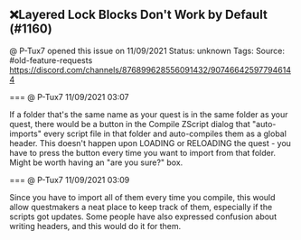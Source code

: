 ## ❌Layered Lock Blocks Don't Work by Default (#1160)
@ P-Tux7 opened this issue on 11/09/2021
Status: unknown
Tags: 
Source: #old-feature-requests https://discord.com/channels/876899628556091432/907466425977946144


=== @ P-Tux7 11/09/2021 03:07

If a folder that's the same name as your quest is in the same folder as your quest, there would be a button in the Compile ZScript dialog that "auto-imports" every script file in that folder and auto-compiles them as a global header. This doesn't happen upon LOADING or RELOADING the quest - you have to press the button every time you want to import from that folder. Might be worth having an "are you sure?" box.

=== @ P-Tux7 11/09/2021 03:09

Since you have to import all of them every time you compile, this would allow questmakers a neat place to keep track of them, especially if the scripts got updates. Some people have also expressed confusion about writing headers, and this would do it for them.
